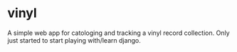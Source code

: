 vinyl
========================

A simple web app for catologing and tracking a vinyl record collection. Only just started to start playing with/learn django.
